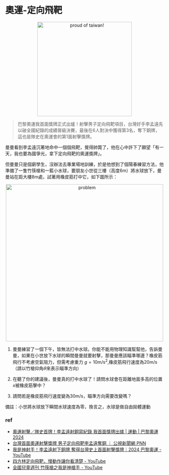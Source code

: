 # 奧運-定向飛靶

<p align="center">
	<img src="/home/takagi/Personal_data/Side_Projects/Physicode/每週一題/8_5_2024/img/proud_of_taiwan.jpg" alt="proud of taiwan!" width="300">
</p>

> 巴黎奧運我首面獎牌正式出爐！射擊男子定向飛靶項目，台灣好手李孟遠先以破全國紀錄的成績晉級決賽，最後在6人對決中獲得第3名，奪下銅牌，這也是隊史在奧運會的第1面射擊獎牌。

曼曼看到李孟遠沉著地命中一個個飛靶，覺得帥斃了，他在心中許下了願望「有一天，我也要為國爭光，拿下定向飛靶的奧運獎牌」。

但曼曼只是個窮學生，沒辦法去專業場地訓練，於是他想到了個陽春練習方法，他準備了一隻竹筷槍和一藍小水球，要朋友小世從三樓（高度6m）將水球放下，曼曼站在距大樓8m處，試著用橡皮筋打中它，如下圖所示：

<p align="center">
	<img src="/home/takagi/Personal_data/Side_Projects/Physicode/每週一題/8_5_2024/img/prob.jpg" alt="problem" width="500">
</p>

1. 曼曼練習了一個下午，皆無法打中水球。你能不能用物理知識幫幫他，告訴曼曼，如果在小世放下水球的瞬間曼曼就要射擊，那曼曼應該瞄準哪邊？橡皮筋飛行不考慮空氣阻力，但需考慮重力 $g=10\text{m}/\text{s}^2$,橡皮筋飛行速度為$20\text{m}/\text{s}$（請以竹槍仰角$\theta$來表示瞄準方向）

2. 在聽了你的建議後，曼曼真的打中水球了！請問水球會在距離地面多高的位置$x$被橡皮筋擊中？

1. 請問若是橡皮筋飛行速度變為$30\text{m}/\text{s}$，瞄準方向需要改變嗎？

備註：小世將水球放下瞬間水球速度為零，換言之，水球是做自由拋體運動

### ref
- [奧運射擊／隊史首牌！李孟遠射銅寫紀錄 我首面獎牌出爐 | 運動 | 巴黎奧運2024](https://udn.com/paris2024/story/124095/8138376)
- [台灣首面奧運射擊獎牌 男子定向飛靶李孟遠奪銅 ｜ 公視新聞網 PNN](https://news.pts.org.tw/article/708181)
- [我是神射手！李孟遠射下銅牌 奪得台灣史上首面射擊獎牌｜2024 巴黎奧運 - YouTube](https://www.youtube.com/watch?v=U6H9bvC0At8)
- [四方林定向飛靶，慢動作讓你看清楚 - YouTube](https://www.youtube.com/watch?v=-EqQsNov7g8)
- [全國兒童週刊 竹筷槍之我是神槍手 - YouTube](https://www.youtube.com/watch?v=ddXFrd-RCfQ)
